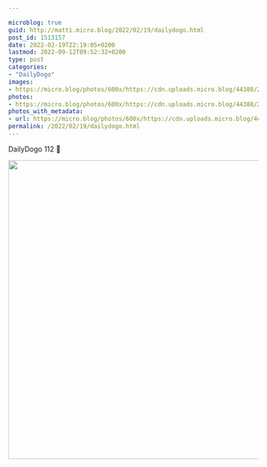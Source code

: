 ```yaml
---

microblog: true
guid: http://matti.micro.blog/2022/02/19/dailydogo.html
post_id: 1513157
date: 2022-02-19T22:19:05+0200
lastmod: 2022-09-12T09:52:32+0200
type: post
categories:
- "DailyDogo"
images:
- https://micro.blog/photos/600x/https://cdn.uploads.micro.blog/44388/2022/42f0f04490.jpg
photos:
- https://micro.blog/photos/600x/https://cdn.uploads.micro.blog/44388/2022/42f0f04490.jpg
photos_with_metadata:
- url: https://micro.blog/photos/600x/https://cdn.uploads.micro.blog/44388/2022/42f0f04490.jpg
permalink: /2022/02/19/dailydogo.html
---
```

DailyDogo 112 🐶

<img src="/media/uploads/2022/42f0f04490.jpg" width="600" height="600" alt="" />
